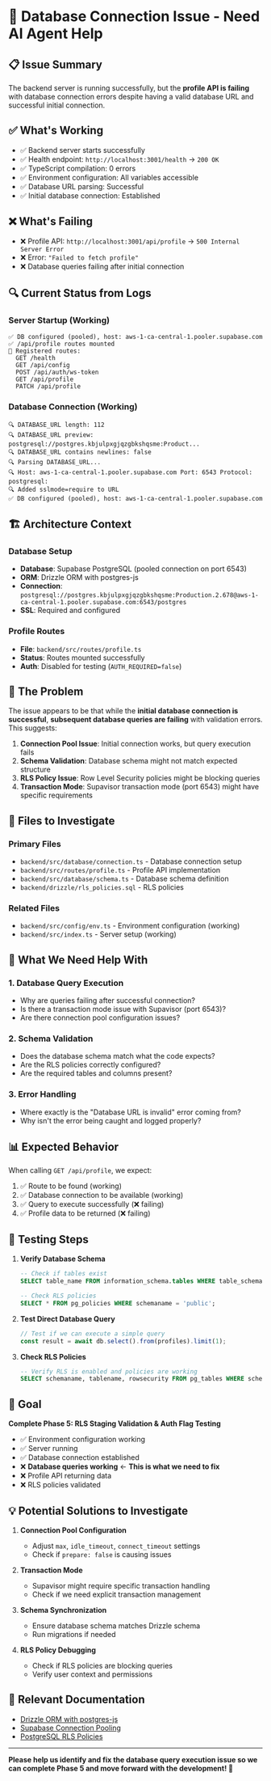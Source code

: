 # 🚨 Database Connection Issue - Need AI Agent Help

## 📋 **Issue Summary**
The backend server is running successfully, but the **profile API is failing** with database connection errors despite having a valid database URL and successful initial connection.

## ✅ **What's Working**
- ✅ Backend server starts successfully
- ✅ Health endpoint: `http://localhost:3001/health` → `200 OK`
- ✅ TypeScript compilation: 0 errors
- ✅ Environment configuration: All variables accessible
- ✅ Database URL parsing: Successful
- ✅ Initial database connection: Established

## ❌ **What's Failing**
- ❌ Profile API: `http://localhost:3001/api/profile` → `500 Internal Server Error`
- ❌ Error: `"Failed to fetch profile"`
- ❌ Database queries failing after initial connection

## 🔍 **Current Status from Logs**

### Server Startup (Working)
```
✅ DB configured (pooled), host: aws-1-ca-central-1.pooler.supabase.com
✅ /api/profile routes mounted
🧭 Registered routes:
  GET /health
  GET /api/config
  POST /api/auth/ws-token
  GET /api/profile
  PATCH /api/profile
```

### Database Connection (Working)
```
🔍 DATABASE_URL length: 112
🔍 DATABASE_URL preview: postgresql://postgres.kbjulpxgjqzgbkshqsme:Product...
🔍 DATABASE_URL contains newlines: false
🔍 Parsing DATABASE_URL...
🔍 Host: aws-1-ca-central-1.pooler.supabase.com Port: 6543 Protocol: postgresql:
🔍 Added sslmode=require to URL
✅ DB configured (pooled), host: aws-1-ca-central-1.pooler.supabase.com
```

## 🏗️ **Architecture Context**

### Database Setup
- **Database**: Supabase PostgreSQL (pooled connection on port 6543)
- **ORM**: Drizzle ORM with postgres-js
- **Connection**: `postgresql://postgres.kbjulpxgjqzgbkshqsme:Production.2.678@aws-1-ca-central-1.pooler.supabase.com:6543/postgres`
- **SSL**: Required and configured

### Profile Routes
- **File**: `backend/src/routes/profile.ts`
- **Status**: Routes mounted successfully
- **Auth**: Disabled for testing (`AUTH_REQUIRED=false`)

## 🚨 **The Problem**

The issue appears to be that while the **initial database connection is successful**, **subsequent database queries are failing** with validation errors. This suggests:

1. **Connection Pool Issue**: Initial connection works, but query execution fails
2. **Schema Validation**: Database schema might not match expected structure
3. **RLS Policy Issue**: Row Level Security policies might be blocking queries
4. **Transaction Mode**: Supavisor transaction mode (port 6543) might have specific requirements

## 🔧 **Files to Investigate**

### Primary Files
- `backend/src/database/connection.ts` - Database connection setup
- `backend/src/routes/profile.ts` - Profile API implementation
- `backend/src/database/schema.ts` - Database schema definition
- `backend/drizzle/rls_policies.sql` - RLS policies

### Related Files
- `backend/src/config/env.ts` - Environment configuration (working)
- `backend/src/index.ts` - Server setup (working)

## 🎯 **What We Need Help With**

### 1. **Database Query Execution**
- Why are queries failing after successful connection?
- Is there a transaction mode issue with Supavisor (port 6543)?
- Are there connection pool configuration issues?

### 2. **Schema Validation**
- Does the database schema match what the code expects?
- Are the RLS policies correctly configured?
- Are the required tables and columns present?

### 3. **Error Handling**
- Where exactly is the "Database URL is invalid" error coming from?
- Why isn't the error being caught and logged properly?

## 📊 **Expected Behavior**

When calling `GET /api/profile`, we expect:
1. ✅ Route to be found (working)
2. ✅ Database connection to be available (working)
3. ✅ Query to execute successfully (❌ failing)
4. ✅ Profile data to be returned (❌ failing)

## 🧪 **Testing Steps**

1. **Verify Database Schema**
   ```sql
   -- Check if tables exist
   SELECT table_name FROM information_schema.tables WHERE table_schema = 'public';
   
   -- Check RLS policies
   SELECT * FROM pg_policies WHERE schemaname = 'public';
   ```

2. **Test Direct Database Query**
   ```typescript
   // Test if we can execute a simple query
   const result = await db.select().from(profiles).limit(1);
   ```

3. **Check RLS Policies**
   ```sql
   -- Verify RLS is enabled and policies are working
   SELECT schemaname, tablename, rowsecurity FROM pg_tables WHERE schemaname = 'public';
   ```

## 🚀 **Goal**

**Complete Phase 5: RLS Staging Validation & Auth Flag Testing**

- ✅ Environment configuration working
- ✅ Server running
- ✅ Database connection established
- ❌ **Database queries working** ← **This is what we need to fix**
- ❌ Profile API returning data
- ❌ RLS policies validated

## 💡 **Potential Solutions to Investigate**

1. **Connection Pool Configuration**
   - Adjust `max`, `idle_timeout`, `connect_timeout` settings
   - Check if `prepare: false` is causing issues

2. **Transaction Mode**
   - Supavisor might require specific transaction handling
   - Check if we need explicit transaction management

3. **Schema Synchronization**
   - Ensure database schema matches Drizzle schema
   - Run migrations if needed

4. **RLS Policy Debugging**
   - Check if RLS policies are blocking queries
   - Verify user context and permissions

## 🔗 **Relevant Documentation**

- [Drizzle ORM with postgres-js](https://orm.drizzle.team/docs/get-started-postgresql)
- [Supabase Connection Pooling](https://supabase.com/docs/guides/database/connecting-to-postgres#connection-pooling)
- [PostgreSQL RLS Policies](https://www.postgresql.org/docs/current/ddl-rowsecurity.html)

---

**Please help us identify and fix the database query execution issue so we can complete Phase 5 and move forward with the development! 🚀**
